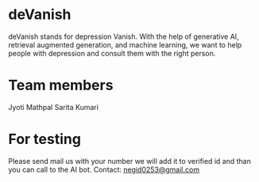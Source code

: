 # deVanish
deVanish stands for depression Vanish. With the help of generative AI, retrieval augmented generation, and machine learning, we want to help people with depression and consult them with the right person.

# Team members

Jyoti Mathpal
Sarita Kumari

# For testing 

Please send mail us with your number we will add it to verified id and than you can call to the AI bot.
Contact: negid0253@gmail.com
